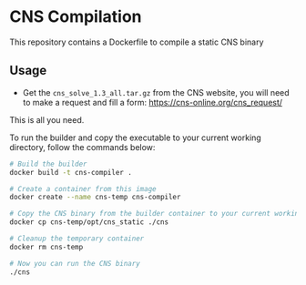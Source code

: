 # CNS Compilation

This repository contains a Dockerfile to compile a static CNS binary

## Usage

- Get the `cns_solve_1.3_all.tar.gz` from the CNS website,
  you will need to make a request and fill a form: <https://cns-online.org/cns_request/>

This is all you need.

To run the builder and copy the executable to your current working
directory, follow the commands below:

```bash
# Build the builder
docker build -t cns-compiler .

# Create a container from this image
docker create --name cns-temp cns-compiler

# Copy the CNS binary from the builder container to your current working directory
docker cp cns-temp/opt/cns_static ./cns

# Cleanup the temporary container
docker rm cns-temp
```

```bash
# Now you can run the CNS binary
./cns
```
